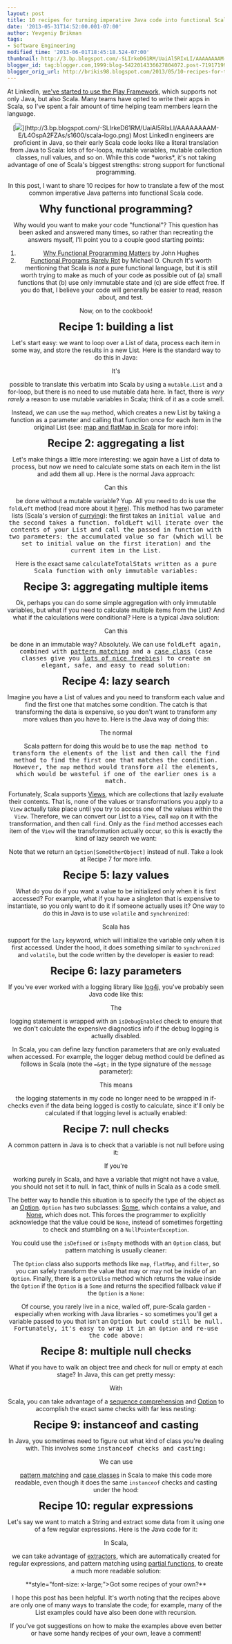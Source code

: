 ```yaml
---
layout: post
title: 10 recipes for turning imperative Java code into functional Scala code
date: '2013-05-31T14:52:00.001-07:00'
author: Yevgeniy Brikman
tags:
- Software Engineering
modified_time: '2013-06-01T18:45:18.524-07:00'
thumbnail: http://3.bp.blogspot.com/-SLIrkeD61RM/UaiAl5RIxLI/AAAAAAAAM-E/L4OspA2FZAs/s72-c/scala-logo.png
blogger_id: tag:blogger.com,1999:blog-5422014336627804072.post-7191719948429771684
blogger_orig_url: http://brikis98.blogspot.com/2013/05/10-recipes-for-turning-imperative-java.html
---
```


At LinkedIn, [we've started to use the Play 
Framework](http://engineering.linkedin.com/play/play-framework-linkedin), 
which supports not only Java, but also Scala. Many teams have opted to write 
their apps in Scala, so I've spent a fair amount of time helping team members 
learn the language. 

<div class="separator" style="clear: both; text-align: center;">[<img 
border="0" 
src="http://3.bp.blogspot.com/-SLIrkeD61RM/UaiAl5RIxLI/AAAAAAAAM-E/L4OspA2FZAs/s1600/scala-logo.png" 
/>](http://3.bp.blogspot.com/-SLIrkeD61RM/UaiAl5RIxLI/AAAAAAAAM-E/L4OspA2FZAs/s1600/scala-logo.png) 
Most LinkedIn engineers are proficient in Java, so their early Scala code 
looks like a literal translation from Java to Scala: lots of for-loops, 
mutable variables, mutable collection classes, null values, and so on. While 
this code *works*, it's not taking advantage of one of Scala's biggest 
strengths: strong support for functional programming. 

In this post, I want to share 10 recipes for how to translate a few of the 
most common imperative Java patterns into functional Scala code. 

<span style="font-size: x-large;">**Why functional programming?** 

Why would you want to make your code "functional"? This question has been 
asked and answered many times, so rather than recreating the answers myself, 
I'll point you to a couple good starting points: 
1. [Why Functional Programming 
Matters](http://www.cs.kent.ac.uk/people/staff/dat/miranda/whyfp90.pdf) by 
John Hughes 
1. [Functional Programs Rarely 
Rot](http://michaelochurch.wordpress.com/2012/12/06/functional-programs-rarely-rot/) 
by Michael O. Church 
It's worth mentioning that Scala is *not* a pure functional language, but it 
is still worth trying to make as much of your code as possible out of (a) 
small functions that (b) use only immutable state and (c) are side effect 
free. If you do that, I believe your code will generally be easier to read, 
reason about, and test. 

Now, on to the cookbook! 

<span style="font-size: x-large;">**Recipe 1: building a list** 

Let's start easy: we want to loop over a List of data, process each item in 
some way, and store the results in a new List. Here is the standard way to do 
this in Java: 

<script src="https://gist.github.com/brikis98/5683445.js"></script> It's 
possible to translate this verbatim into Scala by using a `mutable.List` and a 
for-loop, but there is no need to use mutable data here. In fact, there is 
*very rarely* a reason to use mutable variables in Scala; think of it as a 
code smell. 

Instead, we can use the `map` method, which creates a new List by taking a 
function as a parameter and calling that function once for each item in the 
original List (see: [map and flatMap in 
Scala](http://www.brunton-spall.co.uk/post/2011/12/02/map-map-and-flatmap-in-scala/) 
for more info): 

<script src="https://gist.github.com/brikis98/5683455.js"></script> 
<span style="font-size: x-large;">**Recipe 2: aggregating a list** 

Let's make things a little more interesting: we again have a List of data to 
process, but now we need to calculate some stats on each item in the list and 
add them all up. Here is the normal Java approach: 

<script src="https://gist.github.com/brikis98/5683478.js"></script> Can this 
be done without a mutable variable? Yup. All you need to do is use  the 
`foldLeft` method (read more about it 
[here](http://oldfashionedsoftware.com/2009/07/30/lots-and-lots-of-foldleft-examples/)). 
This method has two parameter lists (Scala's version of 
[currying](http://www.scala-lang.org/node/135)): the first takes an <span 
style="font-family: monospace;">initial value and the second takes a function. 
<span style="font-family: monospace;">foldLeft will iterate over the contents 
of your List and call the passed in function with two parameters: the 
accumulated value so far (which will be set to <span style="font-family: 
monospace;">initial value on the first iteration) and the current item in the 
List. 

Here is the exact same <span style="font-family: 
monospace;">calculateTotalStats written as a pure Scala function with only 
immutable variables: 

<script src="https://gist.github.com/brikis98/5683501.js"></script> 
<span style="font-size: x-large;">**Recipe 3: aggregating multiple items** 

Ok, perhaps you can do some simple aggregation with only immutable variables, 
but what if you need to calculate multiple items from the List? And what if 
the calculations were conditional? Here is a typical Java solution: 

<script src="https://gist.github.com/brikis98/5683532.js"></script> Can this 
be done in an immutable way? Absolutely. We can use <span style="font-family: 
monospace;">foldLeft again, combined with [pattern 
matching](http://www.scala-lang.org/node/120) and a [case 
class](http://www.scala-lang.org/node/107) (case classes give you [lots of 
nice freebies](http://www.scala-lang.org/node/258)) to create an elegant, 
safe, and easy to read solution: 

<script src="https://gist.github.com/brikis98/5683557.js"></script> 
<span style="font-size: x-large;">**Recipe 4: lazy search** 

Imagine you have a List of values and you need to transform each value and 
find the first one that matches some condition. The catch is that transforming 
the data is expensive, so you don't want to transform any more values than you 
have to. Here is the Java way of doing this: 

<script src="https://gist.github.com/brikis98/5684075.js"></script> The normal 
Scala pattern for doing this would be to use the <span style="font-family: 
monospace;">map method to transform the elements of the list and then call the 
<span style="font-family: monospace;">find method to find the first one that 
matches the condition. However, the `map` method would transform *all* the 
elements, which would be wasteful if one of the earlier ones is a match. 

Fortunately, Scala supports 
[Views](http://www.scala-lang.org/api/current/index.html#scala.collection.SeqView), 
which are collections that lazily evaluate their contents. That is, none of 
the values or transformations you apply to a `View` actually take place until 
you try to access one of the values within the `View`. Therefore, we can 
convert our List to a `View`, call `map` on it with the transformation, and 
then call `find`. Only as the `find` method accesses each item of the `View` 
will the transformation actually occur, so this is exactly the kind of lazy 
search we want: 

<script src="https://gist.github.com/brikis98/5684093.js"></script> 
Note that we return an `Option[SomeOtherObject]` instead of null. Take a look 
at Recipe 7 for more info. 

<span style="font-size: x-large;">**Recipe 5: lazy values** 

What do you do if you want a value to be initialized only when it is first 
accessed? For example, what if you have a singleton that is expensive to 
instantiate, so you only want to do it if someone actually uses it? One way to 
do this in Java is to use `volatile` and `synchronized`: 

<script src="https://gist.github.com/brikis98/5684180.js"></script> Scala has 
support for the `lazy` keyword, which will initialize the variable only when 
it is first accessed. Under the hood, it does something similar to 
`synchronized` and `volatile`, but the code written by the developer is easier 
to read: 

<script src="https://gist.github.com/brikis98/5684220.js"></script> 
<span style="font-size: x-large;">**Recipe 6: lazy parameters** 

If you've ever worked with a logging library like 
[log4j](http://logging.apache.org/log4j/2.x/), you've probably seen Java code 
like this: 

<script src="https://gist.github.com/brikis98/5684134.js"></script> The 
logging statement is wrapped with an `isDebugEnabled` check to ensure that we 
don't calculate the expensive diagnostics info if the debug logging is 
actually disabled. 

In Scala, you can define lazy function parameters that are only evaluated when 
accessed. For example, the logger debug method could be defined as follows in 
Scala (note the `=&gt;` in the type signature of the `message` parameter): 

<script src="https://gist.github.com/brikis98/5684161.js"></script> This means 
the logging statements in my code no longer need to be wrapped in if-checks 
even if the data being logged is costly to calculate, since it'll only be 
calculated if that logging level is actually enabled: 

<script src="https://gist.github.com/brikis98/5684149.js"></script> 
<span style="font-size: x-large;">**Recipe 7: null checks** 

A common pattern in Java is to check that a variable is not null before using 
it: 

<script src="https://gist.github.com/brikis98/5683739.js"></script>If you're 
working purely in Scala, and have a variable that might not have a value, you 
should not set it to null. In fact, think of nulls in Scala as a code smell. 

The better way to handle this situation is to specify the type of the object 
as an [Option](http://www.scala-lang.org/api/current/index.html#scala.Option). 
`Option` has two subclasses: 
[Some](http://www.scala-lang.org/api/current/index.html#scala.Some), which 
contains a value, and 
[None](http://www.scala-lang.org/api/current/index.html#scala.None$), which 
does not. This forces the programmer to explicitly acknowledge that the value 
could be `None`, instead of sometimes forgetting to check and stumbling on a 
`NullPointerException`. 

You could use the `isDefined` or `isEmpty` methods with an `Option` class, but 
pattern matching is usually cleaner: 

<script src="https://gist.github.com/brikis98/5683775.js"></script> 
The `Option` class also supports methods like `map`, `flatMap`, and `filter`, 
so you can safely transform the value that may or may not be inside of an 
`Option`. Finally, there is a `getOrElse` method which returns the value 
inside the `Option` if the `Option` is a `Some` and returns the specified 
fallback value if the `Option` is a `None`: 

<script src="https://gist.github.com/brikis98/5692280.js"></script> 
Of course, you rarely live in a nice, walled off, pure-Scala garden - 
especially when working with Java libraries - so sometimes you'll get a 
variable passed to you that isn't an <span style="font-family: 
monospace;">Option but could still be null. Fortunately, it's easy to wrap it 
in an `Option` and re-use the code above: 

<script src="https://gist.github.com/brikis98/5683788.js"></script> 
<span style="font-size: x-large;">**Recipe 8: multiple null checks** 

What if you have to walk an object tree and check for null or empty at each 
stage? In Java, this can get pretty messy: 

<script src="https://gist.github.com/brikis98/5683803.js"></script> With 
Scala, you can take advantage of a [sequence 
comprehension](http://www.scala-lang.org/node/111) and 
[Option](http://www.scala-lang.org/api/current/index.html#scala.Option) to 
accomplish the exact same checks with far less nesting: 

<script src="https://gist.github.com/brikis98/5683828.js"></script> 
<span style="font-size: x-large;">**Recipe 9: instanceof and casting** 

In Java, you sometimes need to figure out what kind of class you're dealing 
with. This involves some <span style="font-family: monospace;">instanceof 
checks and casting: 

<script src="https://gist.github.com/brikis98/5683993.js"></script> We can use 
[pattern matching](http://www.scala-lang.org/node/120) and [case 
classes](http://www.scala-lang.org/node/107) in Scala to make this code more 
readable, even though it does the same `instanceof` checks and casting under 
the hood: 

<script src="https://gist.github.com/brikis98/5684007.js"></script> 
<span style="font-size: x-large;">**Recipe 10: regular expressions** 

Let's say we want to match a String and extract some data from it using one of 
a few regular expressions. Here is the Java code for it: 

<script src="https://gist.github.com/brikis98/5684026.js"></script> In Scala, 
we can take advantage of [extractors](http://www.scala-lang.org/node/112), 
which are automatically created for regular expressions, and pattern matching 
using [partial 
functions](http://blog.bruchez.name/2011/10/scala-partial-functions-without-phd.html), 
to create a much more readable solution: 

<script src="https://gist.github.com/brikis98/5684035.js"></script> **<span 
style="font-size: x-large;">Got some recipes of your own?** 

I hope this post has been helpful. It's worth noting that the recipes above 
are only one of many ways to translate the code; for example, many of the List 
examples could have also been done with recursion. 

If you've got suggestions on how to make the examples above even better or 
have some handy recipes of your own, leave a comment! 